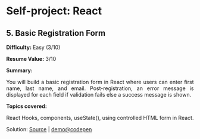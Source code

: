   <body>
    <h1>Self-project: React</h1>
    <h2>5. Basic Registration Form</h2>
    <p align="justify">
      <strong>Difficulty: </strong>Easy (3/10)</p>
    <p align="justify"><strong>Resume Value:</strong> 3/10</p>
    <p align="justify"><strong>Summary:</strong></p>
    <p align="justify"><strong></strong>You will build a basic registration form in React where
      users can enter first name, last name, and email. Post-registration, an
      error message is displayed for each field if validation fails else a
      success message is shown.</p>
    <p align="justify"><strong>Topics covered:</strong></p>
    <p align="justify">React Hooks, components, useState(), using controlled HTML form in React.</p>
    <p align="justify">Solution: <a href="https://github.com/cwchan0212/self-basic-registration-form">Source</a>
      | <a href="https://codepen.io/cwchan0212/pen/VwXPKBz">demo@codepen</a></p>
  </body>
